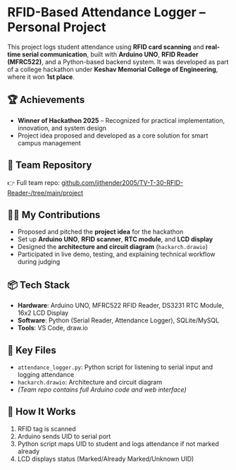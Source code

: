 # RFID-Based Attendance Logger – Personal Project
This project logs student attendance using **RFID card scanning** and **real-time serial communication**, built with **Arduino UNO**, **RFID Reader (MFRC522)**, and a Python-based backend system. 
It was developed as part of a college hackathon under **Keshav Memorial College of Engineering**, where it won **1st place**.


## 🏆 Achievements

- **Winner of Hackathon 2025** – Recognized for practical implementation, innovation, and system design  
- Project idea proposed and developed as a core solution for smart campus management


## 🔗 Team Repository

👉 Full team repo: [github.com/jithender2005/TV-T-30-RFID-Reader-/tree/main/project](https://github.com/jithender2005/TV-T-30-RFID-Reader-/tree/main/project)


## 👩‍💻 My Contributions
- Proposed and pitched the **project idea** for the hackathon  
- Set up **Arduino UNO**, **RFID scanner**, **RTC module**, and **LCD display**  
- Designed the **architecture and circuit diagram** (`hackarch.drawio`)  
- Participated in live demo, testing, and explaining technical workflow during judging


## 📦 Tech Stack
- **Hardware**: Arduino UNO, MFRC522 RFID Reader, DS3231 RTC Module, 16x2 LCD Display  
- **Software**: Python (Serial Reader, Attendance Logger), SQLite/MySQL  
- **Tools**: VS Code, draw.io



## 📂 Key Files
- `attendance_logger.py`: Python script for listening to serial input and logging attendance  
- `hackarch.drawio`: Architecture and circuit diagram  
- *(Team repo contains full Arduino code and web interface)*



## 🧪 How It Works
1. RFID tag is scanned  
2. Arduino sends UID to serial port  
3. Python script maps UID to student and logs attendance if not marked already  
4. LCD displays status (Marked/Already Marked/Unknown UID)
